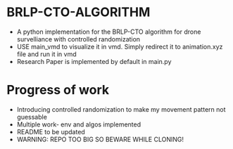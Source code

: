 # BRLP-CTO-ALGORITHM
+ A python implementation for the BRLP-CTO algorithm for drone survelliance with controlled randomization
+ USE main_vmd to visualize it in vmd. Simply redirect it to animation.xyz file and run it in vmd
+ Research Paper is implemented by default in main.py

# Progress of work
+ Introducing controlled randomization to make my movement pattern not guessable
+ Multiple work- env and algos implemented
+ README to be updated
+ WARNING: REPO TOO BIG SO BEWARE WHILE CLONING!
